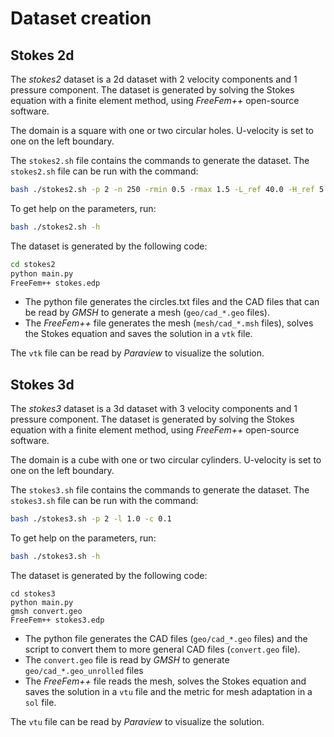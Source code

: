 # Dataset creation

## Stokes 2d

The *stokes2* dataset is a 2d dataset with 2 velocity components and 1 pressure component. The dataset is generated by solving the Stokes equation with a finite element method, using *FreeFem++* open-source software.

The domain is a square with one or two circular holes. U-velocity is set to one on the left boundary.

The `stokes2.sh` file contains the commands to generate the dataset. The `stokes2.sh` file can be run with the command:

```bash
bash ./stokes2.sh -p 2 -n 250 -rmin 0.5 -rmax 1.5 -L_ref 40.0 -H_ref 5.0 -m 0.5 -l 1.0 -c 0.1
```

To get help on the parameters, run:

```bash
bash ./stokes2.sh -h
```

The dataset is generated by the following code:

```bash
cd stokes2
python main.py
FreeFem++ stokes.edp
```

- The python file generates the circles.txt files and the CAD files that can be read by *GMSH* to generate a mesh (```geo/cad_*.geo``` files).
- The *FreeFem++* file generates the mesh (```mesh/cad_*.msh``` files), solves the Stokes equation and saves the solution in a ```vtk``` file.

The ```vtk``` file can be read by *Paraview* to visualize the solution.

## Stokes 3d

The *stokes3* dataset is a 3d dataset with 3 velocity components and 1 pressure component. The dataset is generated by solving the Stokes equation with a finite element method, using *FreeFem++* open-source software.

The domain is a cube with one or two circular cylinders. U-velocity is set to one on the left boundary.

The `stokes3.sh` file contains the commands to generate the dataset. The `stokes3.sh` file can be run with the command:

```bash
bash ./stokes3.sh -p 2 -l 1.0 -c 0.1
```

To get help on the parameters, run:

```bash
bash ./stokes3.sh -h
```

The dataset is generated by the following code:

```
cd stokes3
python main.py
gmsh convert.geo
FreeFem++ stokes3.edp
```

- The python file generates the CAD files (```geo/cad_*.geo``` files) and the script to convert them to more general CAD files (```convert.geo``` file).
- The ```convert.geo``` file is read by *GMSH* to generate ```geo/cad_*.geo_unrolled``` files
- The *FreeFem++* file reads the mesh, solves the Stokes equation and saves the solution in a ```vtu``` file and the metric for mesh adaptation in a ```sol``` file.

The ```vtu``` file can be read by *Paraview* to visualize the solution.
